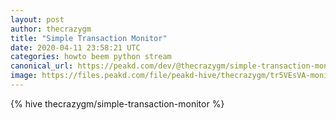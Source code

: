 ```yaml
---
layout: post
author: thecrazygm
title: "Simple Transaction Monitor"
date: 2020-04-11 23:58:21 UTC
categories: howto beem python stream
canonical_url: https://peakd.com/dev/@thecrazygm/simple-transaction-monitor
image: https://files.peakd.com/file/peakd-hive/thecrazygm/tr5VEsVA-monitor_output.png
---
```

{% hive thecrazygm/simple-transaction-monitor %}
